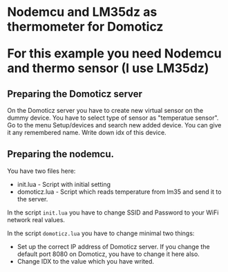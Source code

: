 <h1>Nodemcu and LM35dz as thermometer for Domoticz</p>
<p>For this example you need Nodemcu and thermo sensor (I use LM35dz)</p>
<h2>Preparing the Domoticz server</h2>
<p>On the Domoticz server you have to create new virtual sensor on the dummy device. You have to select type of sensor as "temperatue sensor". Go to the menu Setup/devices and search new added device. You can give it any remembered name. Write down idx of this device.</p>
<h2>Preparing the nodemcu.</h2>
<p>You have two files here:</p>
<ul>
<li>init.lua - Script with initial setting
<li>domoticz.lua - Script which reads temperature from lm35 and send it to the server.
</ul>
<p>In the script <code>init.lua</code> you have to change SSID and Password to your WiFi network real values.</p>
<p>In the script <code>domoticz.lua</code> you have to change minimal two things:</p>
<ul>
<li>Set up the correct IP address of Domoticz server. If you change the default port 8080 on Domoticz, you have to change it here also.
<li>Change IDX to the value which you have writed.
</ul>
